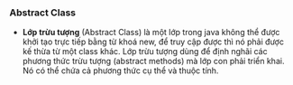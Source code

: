 ### Abstract Class

- **Lớp trừu tượng** (Abstract Class) là một lớp trong java không thể được khởi tạo trực tiếp bằng từ khoá new, để truy cập được thì nó phải được kế thừa từ một class khác. Lớp trừu tượng dùng để định nghãi các phương thức trừu tượng (abstract methods) mà lớp con phải triển khai. Nó có thể chứa cả phương thức cụ thể và thuộc tính.